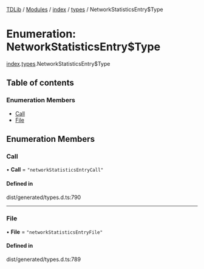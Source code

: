 [TDLib](../README.md) / [Modules](../modules.md) / [index](../modules/index.md) / [types](../modules/index.types.md) / NetworkStatisticsEntry$Type

# Enumeration: NetworkStatisticsEntry$Type

[index](../modules/index.md).[types](../modules/index.types.md).NetworkStatisticsEntry$Type

## Table of contents

### Enumeration Members

- [Call](index.types.NetworkStatisticsEntry_Type.md#call)
- [File](index.types.NetworkStatisticsEntry_Type.md#file)

## Enumeration Members

### Call

• **Call** = ``"networkStatisticsEntryCall"``

#### Defined in

dist/generated/types.d.ts:790

___

### File

• **File** = ``"networkStatisticsEntryFile"``

#### Defined in

dist/generated/types.d.ts:789
